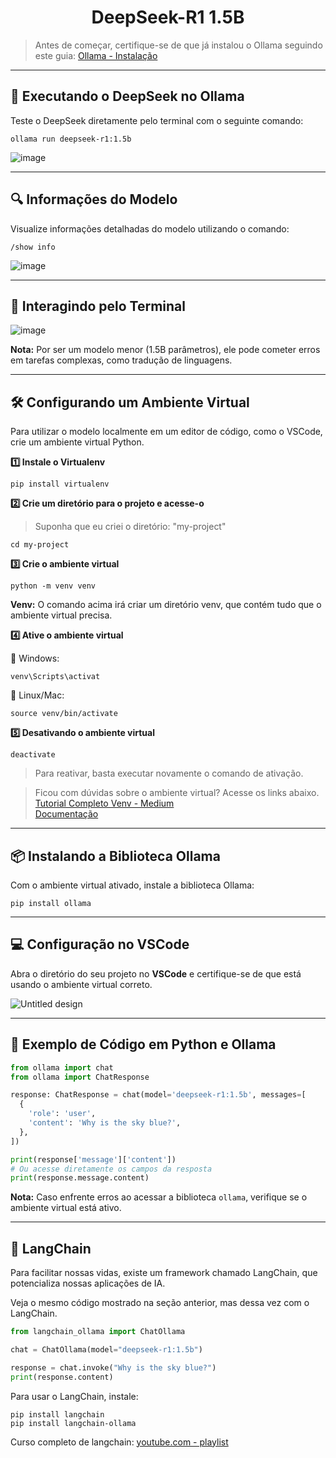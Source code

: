 <h1 align="center">DeepSeek-R1 1.5B</h1>

> Antes de começar, certifique-se de que já instalou o Ollama seguindo este guia: [Ollama - Instalação](https://github.com/Agents4Good/CozinhaLLM/blob/main/ollama/install.md)

---
## 🚀 Executando o DeepSeek no Ollama

Teste o DeepSeek diretamente pelo terminal com o seguinte comando:
```shell
ollama run deepseek-r1:1.5b
```

![image](https://github.com/user-attachments/assets/52b0f43e-5b31-4ab2-bd29-6fe6cd7c24e7)

---
## 🔍 Informações do Modelo

Visualize informações detalhadas do modelo utilizando o comando:
```shell
/show info
```

![image](https://github.com/user-attachments/assets/cb76d0a8-d45b-4d2f-b7fc-8049900a9ef6)

---
## 💬 Interagindo pelo Terminal

![image](https://github.com/user-attachments/assets/6d6e97e1-be30-464d-843c-f5de91efb13c)

**Nota:** Por ser um modelo menor (1.5B parâmetros), ele pode cometer erros em tarefas complexas, como tradução de linguagens.

---
## 🛠 Configurando um Ambiente Virtual

Para utilizar o modelo localmente em um editor de código, como o VSCode, crie um ambiente virtual Python.

**1️⃣ Instale o Virtualenv**
```shell
pip install virtualenv
```

**2️⃣ Crie um diretório para o projeto e acesse-o**

> Suponha que eu criei o diretório: "my-project"

```shell
cd my-project
```

**3️⃣ Crie o ambiente virtual**
```shell
python -m venv venv
```

**Venv:** O comando acima irá criar um diretório venv, que contém tudo que o ambiente virtual precisa.

**4️⃣ Ative o ambiente virtual**

🔹 Windows:
```shell
venv\Scripts\activat
```

🔹 Linux/Mac:
```shell
source venv/bin/activate
```

**5️⃣ Desativando o ambiente virtual**
```shell
deactivate
```

> Para reativar, basta executar novamente o comando de ativação.

> Ficou com dúvidas sobre o ambiente virtual? Acesse os links abaixo.<br>
[Tutorial Completo Venv - Medium](https://dev.to/franciscojdsjr/guia-completo-para-usar-o-virtual-environment-venv-no-python-57bo)<br>
[Documentação](https://docs.python.org/pt-br/3.13/library/venv.html)

---
## 📦 Instalando a Biblioteca Ollama

Com o ambiente virtual ativado, instale a biblioteca Ollama:
```shell
pip install ollama
```

---
## 💻 Configuração no VSCode

Abra o diretório do seu projeto no **VSCode** e certifique-se de que está usando o ambiente virtual correto.

![Untitled design](https://github.com/user-attachments/assets/34483997-5cc7-4428-9967-2c648cef13f2)

---
## 📝 Exemplo de Código em Python e Ollama

```python
from ollama import chat
from ollama import ChatResponse

response: ChatResponse = chat(model='deepseek-r1:1.5b', messages=[
  {
    'role': 'user',
    'content': 'Why is the sky blue?',
  },
])

print(response['message']['content'])
# Ou acesse diretamente os campos da resposta
print(response.message.content)
```

**Nota:** Caso enfrente erros ao acessar a biblioteca `ollama`, verifique se o ambiente virtual está ativo.

---
## 🦜 LangChain

Para facilitar nossas vidas, existe um framework chamado LangChain, que potencializa nossas aplicações de IA.

Veja o mesmo código mostrado na seção anterior, mas dessa vez com o LangChain.

```python
from langchain_ollama import ChatOllama

chat = ChatOllama(model="deepseek-r1:1.5b")

response = chat.invoke("Why is the sky blue?")
print(response.content)
```

Para usar o LangChain, instale:
```shell
pip install langchain
pip install langchain-ollama
```

Curso completo de langchain: [youtube.com - playlist](https://www.youtube.com/playlist?list=PLMoimn-EsfC0IRLVyfhJI3M3HZd7tFzgj)
